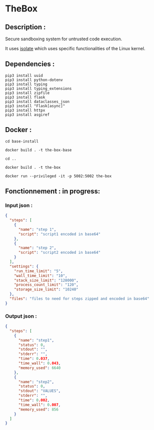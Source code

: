 # TheBox

## Description :
Secure sandboxing system for untrusted code execution.

It uses [isolate](https://github.com/ioi/isolate) which uses specific functionalities of the Linux kernel.


## Dependencies :
```shell
pip3 install uuid
pip3 install python-dotenv
pip3 install typing
pip3 install typing_extensions
pip3 install zipfile
pip3 install flask
pip3 install dataclasses_json
pip3 install "Flask[async]"
pip3 install httpx
pip3 install asgiref
```

## Docker :
```shell
cd base-install

docker build . -t the-box-base

cd ..

docker build . -t the-box

docker run --privileged -it -p 5002:5002 the-box
```

## Fonctionnement : in progress:

### Input json :
```json
{
  "steps": [
    {
      "name": "step 1",
      "script": "script1 encoded in base64"
    },
    {
      "name": "step 2",
      "script": "script2 encoded in base64"
    }
  ],
  "settings": {
    "run_time_limit": "5",
    "wall_time_limit": "10",
    "stack_size_limit": "128000",
    "process_count_limit": "120",
    "storage_size_limit": "10240"
  },
  "files": "files to need for steps zipped and encoded in base64"
}
```

### Output json :
```json
{
  "steps": [
    {
      "name": "step1",
      "status": 0,
      "stdout": "",
      "stderr": "",
      "time": 0.037,
      "time_wall": 0.043,
      "memory_used": 6640
    },
    {
      "name": "step2",
      "status": 0,
      "stdout": "VALUES",
      "stderr": "",
      "time": 0.002,
      "time_wall": 0.007,
      "memory_used": 856
    }
  ]
}
```
